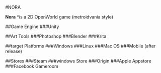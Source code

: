 #NORA

**Nora** *is a 2D OpenWorld game (metroidvania style)

##Game Engine
###Unity

##Art Tools
###Photoshop
###Blender
###Krita

##target Platforms
###Windows
###Linux
###Mac OS
###Mobile (after release)

##Stores
###Steam
###windows Store
###Origin
###Apple Appstore
###Facebook Gameroom
